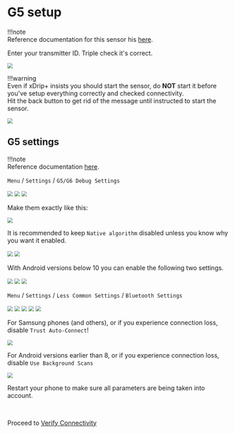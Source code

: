 # G5 setup

!!!note  
    Reference documentation for this sensor his [here](https://navid200.github.io/xDrip/).

Enter your transmitter ID. Triple check it's correct.

<img src="../images/G5_ID.png" style="zoom:75%;" />

!!!warning  
    Even if xDrip+ insists you should start the sensor, do **NOT** start it before you've setup everything correctly and checked connectivity.   
Hit the back button to get rid of the message until instructed to start the sensor.

<img src="../images/StartGSensorNo.png" style="zoom:75%;" />

</br>

## G5 settings

!!!note  
    Reference documentation [here](https://navid200.github.io/xDrip/docs/G5-Recommended-Settings.html).

`Menu` / `Settings` / `G5/G6 Debug Settings`

<img src="../../images/hamburger_menu.png" style="zoom:75%;" />

<img src="../../images/M-S.png" style="zoom:75%;" />

<img src="../../images/M-S-G56D.png" style="zoom:75%;" />

Make them exactly like this:

<img src="../images/M-S-G56D-G51.png" style="zoom:75%;" />

It is recommended to keep `Native algorithm` disabled unless you know why you want it enabled.

<img src="../images/M-S-G56D-G52.png" style="zoom:75%;" />

<img src="../images/M-S-G56D-G53.png" style="zoom:75%;" />

With Android versions below 10 you can enable the following two settings.

<img src="../images/M-S-G56D-G54.png" style="zoom:75%;" />

<img src="../images/M-S-G56D-G55.png" style="zoom:75%;" />

<img src="../images/M-S-G56D-G56.png" style="zoom:75%;" />

</br>

`Menu` / `Settings` / `Less Common Settings` / `Bluetooth Settings`

<img src="../../images/hamburger_menu.png" style="zoom:75%;" />

<img src="../../images/M-S.png" style="zoom:75%;" />

<img src="../../images/M-S-LCS.png" style="zoom:75%;" />

<img src="../../images/M-S-LCS-BT.png" style="zoom:75%;" />

<img src="../../images/M-S-LCS-BT-G1.png" style="zoom:75%;" />

For Samsung phones (and others), or if you experience connection loss, disable `Trust Auto-Connect`!

<img src="../../images/M-S-LCS-BT-TAC.png" style="zoom:75%;" />

For Android versions earlier than 8, or if you experience connection loss, disable `Use Background Scans`

<img src="../../images/M-S-LCS-BT-G2.png" style="zoom:75%;" />

</br>

Restart your phone to make sure all parameters are being taken into account.

</br>

Proceed to [Verify Connectivity](../connectivity_G)

